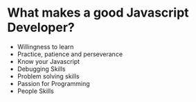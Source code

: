 # What makes a good Javascript Developer?

* Willingness to learn
* Practice, patience and perseverance
* Know your Javascript
* Debugging Skills
* Problem solving skills
* Passion for Programming
* People Skills


